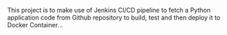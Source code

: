 This project is to make use of Jenkins CI/CD pipeline to fetch a Python application code from Github repository to build, test and then deploy it to Docker Container...
